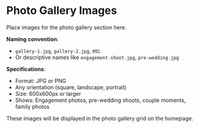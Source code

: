 # Photo Gallery Images

Place images for the photo gallery section here.

**Naming convention**:

- `gallery-1.jpg`, `gallery-2.jpg`, etc.
- Or descriptive names like `engagement-shoot.jpg`, `pre-wedding.jpg`

**Specifications**:

- Format: JPG or PNG
- Any orientation (square, landscape, portrait)
- Size: 600x600px or larger
- Shows: Engagement photos, pre-wedding shoots, couple moments, family photos

These images will be displayed in the photo gallery grid on the homepage.
